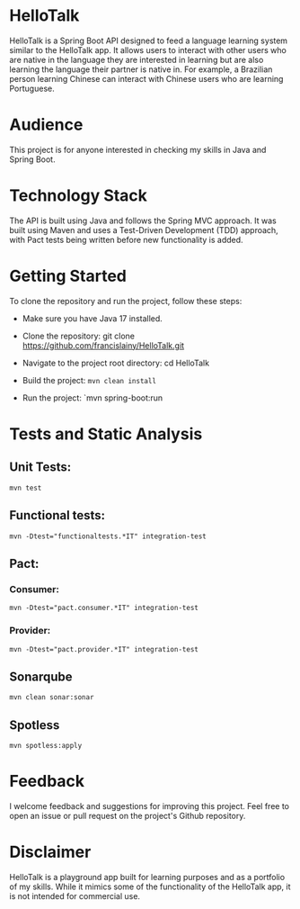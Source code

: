# HelloTalk

HelloTalk is a Spring Boot API designed to feed a language learning system similar to the HelloTalk app. It allows users to interact with other users who are native in the language they are interested in learning but  are also learning the language their partner is native in. For example, a Brazilian person learning Chinese can interact with Chinese users who are learning Portuguese.

# Audience

This project is for anyone interested in checking my skills in Java and Spring Boot.

# Technology Stack

The API is built using Java and follows the Spring MVC approach. It was built using Maven and uses a Test-Driven Development (TDD) approach, with Pact tests being written before new functionality is added.

# Getting Started
To clone the repository and run the project, follow these steps:

- Make sure you have Java 17 installed.

- Clone the repository: git clone https://github.com/francislainy/HelloTalk.git

- Navigate to the project root directory: cd HelloTalk

- Build the project: `mvn clean install`

- Run the project: `mvn spring-boot:run

# Tests and Static Analysis

## Unit Tests:
`mvn test`

## Functional tests:

`mvn -Dtest="functionaltests.*IT" integration-test`

## Pact:

### Consumer:
`mvn -Dtest="pact.consumer.*IT" integration-test`

### Provider:
`mvn -Dtest="pact.provider.*IT" integration-test`

## Sonarqube

`mvn clean sonar:sonar`

## Spotless

`mvn spotless:apply`

# Feedback

I welcome feedback and suggestions for improving this project. Feel free to open an issue or pull request on the project's Github repository.

# Disclaimer

HelloTalk is a playground app built for learning purposes and as a portfolio of my skills. While it mimics some of the functionality of the HelloTalk app, it is not intended for commercial use.
